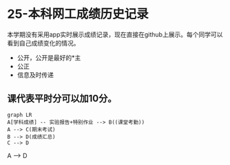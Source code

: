 # 25-本科网工成绩历史记录
本学期没有采用app实时展示成绩记录，现在直接在github上展示。每个同学可以看到自己成绩变化的情况。

- 公开，公开是最好的*主
- 公正
- 信息及时传递

## 课代表平时分可以加10分。


```mermaid
graph LR
A[学科成绩] -- 实验报告+特别作业 --> B((课堂考勤))
A --> C(期末考试)
B --> D(成绩汇总)
C --> D
```
A --> D
